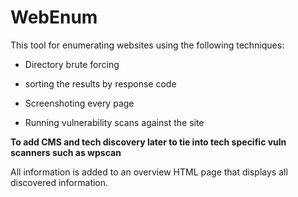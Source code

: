 # WebEnum

This tool for enumerating websites using the following techniques:

- Directory brute forcing 

- sorting the results by response code

- Screenshoting every page

- Running vulnerability scans against the site
  
 **To add CMS and tech discovery later to tie into tech specific vuln scanners such as wpscan**
 
 All information is added to an overview HTML page that displays all discovered information.
